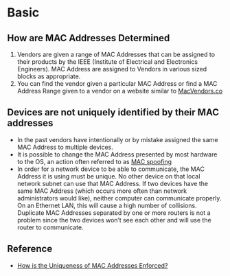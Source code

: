 # Basic



## How are MAC Addresses Determined
1. Vendors are given a range of MAC Addresses that can be assigned to their
products by the IEEE (Institute of Electrical and Electronics Engineers). MAC
Address are assigned to Vendors in various sized blocks as appropriate.
2. You can find the vendor given a particular MAC Address or find a MAC Address
Range given to a vendor on a website similar to [MacVendors.co](https://macvendors.co/)



## Devices are **not** uniquely identified by their MAC addresses
* In the past vendors have intentionally or by mistake assigned the same MAC
Address to multiple devices.
* It is possible to change the MAC Address presented by most hardware to the OS,
 an action often referred to as [MAC spoofing](https://en.wikipedia.org/wiki/MAC_spoofing)
* In order for a network device to be able to communicate, the MAC Address it is using must be unique. No other device on that local network subnet can use that
MAC Address. If two devices have the same MAC Address (which occurs more often
than network administrators would like), neither computer can communicate
properly. On an Ethernet LAN, this will cause a high number of collisions.
Duplicate MAC Addresses separated by one or more routers is not a problem since
the two devices won’t see each other and will use the router to communicate.



## Reference
* [How is the Uniqueness of MAC Addresses Enforced?](https://www.howtogeek.com/228286/how-is-the-uniqueness-of-mac-addresses-enforced/)
